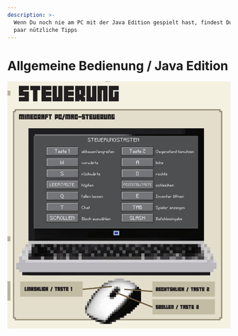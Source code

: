```yaml
---
description: >-
  Wenn Du noch nie am PC mit der Java Edition gespielt hast, findest Du hier ein
  paar nützliche Tipps
---
```


# Allgemeine Bedienung / Java Edition

![](<../../.gitbook/assets/Minecraft Allgemeine Bedienung.png>)
